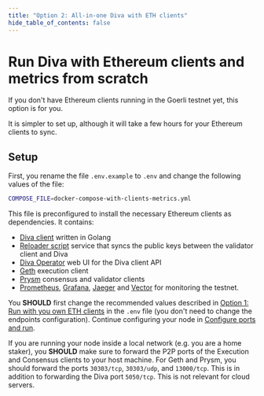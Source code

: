 ```yaml
---
title: "Option 2: All-in-one Diva with ETH clients"
hide_table_of_contents: false
---
```


# Run Diva with Ethereum clients and metrics from scratch

If you don't have Ethereum clients running in the Goerli testnet yet, this option is for you.

It is simpler to set up, although it will take a few hours for your Ethereum clients to sync.

## Setup

First, you rename the file `.env.example` to `.env` and change the following values of the file:

```bash
COMPOSE_FILE=docker-compose-with-clients-metrics.yml
```

This file is preconfigured to install the necessary Ethereum clients as dependencies. It contains:

- [Diva client](https://hub.docker.com/r/diva/diva) written in Golang
- [Reloader script](https://hub.docker.com/r/diva/reloader) service that syncs the public keys between the validator client and Diva
- [Diva Operator](https://hub.docker.com/r/diva/operator-ui) web UI for the Diva client API
- [Geth](https://github.com/ethereum/go-ethereum) execution client
- [Prysm](https://github.com/prysmaticlabs/prysm) consensus and validator clients
- [Prometheus](https://prometheus.io/), [Grafana](https://grafana.com/), [Jaeger](https://www.jaegertracing.io/) and [Vector](https://vector.dev/) for monitoring the testnet.

You **SHOULD** first change the recommended values described in [Option 1: Run with you own ETH clients](own-clients) in the `.env` file (you don't need to change the endpoints configuration). Continue configuring your node in [Configure ports and run](../configure).

If you are running your node inside a local network (e.g. you are a home staker), you **SHOULD** make sure to forward the P2P ports of the Execution and Consensus clients to your host machine. For Geth and Prysm, you should forward the ports `30303/tcp`, `30303/udp`, and `13000/tcp`. This is in addition to forwarding the Diva port `5050/tcp`. This is not relevant for cloud servers.
